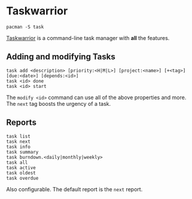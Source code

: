 # Taskwarrior

`pacman -S task`

[Taskwarrior](http://taskwarrior.org/) is a command-line task manager with **all** the features.

## Adding and modifying Tasks

    task add <description> [priority:<H|M|L>] [project:<name>] [+<tag>] [due:<date>] [depends:<id>]
    task <id> done
    task <id> start

The `modify <id>` command can use all of the above properties and more. The `next` tag boosts the urgency of a task. 


## Reports

    task list
    task next
    task info
    task summary
    task burndown.<daily|monthly|weekly>
    task all
    task active
    task oldest
    task overdue

Also configurable. The default report is the `next` report.

